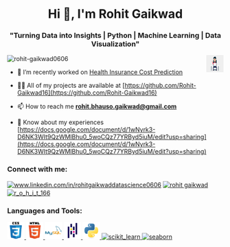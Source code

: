 <h1 align="center">Hi 👋, I'm Rohit Gaikwad</h1>
<h3 align="center">"Turning Data into Insights | Python | Machine Learning | Data Visualization"</h3>
<img src= "coding gif.gif" align="right" alt="Coder" width="40" height="40">

<p align="left"> <img src="https://komarev.com/ghpvc/?username=rohit-gaikwad0606&label=Profile%20views&color=0e75b6&style=flat" alt="rohit-gaikwad0606" /> </p>

- 🔭 I’m recently worked on [Health Insurance Cost Prediction](https://health-insurance-cost-price-vfnutmtfhnjfwnj5dik9nc.streamlit.app/)

- 👨‍💻 All of my projects are available at [https://github.com/Rohit-Gaikwad16](https://github.com/Rohit-Gaikwad16)

- 📫 How to reach me **rohit.bhauso.gaikwad@gmail.com**

- 📄 Know about my experiences [https://docs.google.com/document/d/1wNyrk3-D6NK3WIt9QzWMlBhu0_5woCQz77YRByd5iuM/edit?usp=sharing](https://docs.google.com/document/d/1wNyrk3-D6NK3WIt9QzWMlBhu0_5woCQz77YRByd5iuM/edit?usp=sharing)

<h3 align="left">Connect with me:</h3>
<p align="left">
<a href="https://linkedin.com/in/www.linkedin.com/in/rohitgaikwaddatascience0606" target="blank"><img align="center" src="https://raw.githubusercontent.com/rahuldkjain/github-profile-readme-generator/master/src/images/icons/Social/linked-in-alt.svg" alt="www.linkedin.com/in/rohitgaikwaddatascience0606" height="30" width="40" /></a>
<a href="https://kaggle.com/rohit gaikwad" target="blank"><img align="center" src="https://raw.githubusercontent.com/rahuldkjain/github-profile-readme-generator/master/src/images/icons/Social/kaggle.svg" alt="rohit gaikwad" height="30" width="40" /></a>
<a href="https://instagram.com/r_o_h_i_t_166" target="blank"><img align="center" src="https://raw.githubusercontent.com/rahuldkjain/github-profile-readme-generator/master/src/images/icons/Social/instagram.svg" alt="r_o_h_i_t_166" height="30" width="40" /></a>
</p>

<h3 align="left">Languages and Tools:</h3>
<p align="left"> <a href="https://www.w3schools.com/css/" target="_blank" rel="noreferrer"> <img src="https://raw.githubusercontent.com/devicons/devicon/master/icons/css3/css3-original-wordmark.svg" alt="css3" width="40" height="40"/> </a> <a href="https://www.w3.org/html/" target="_blank" rel="noreferrer"> <img src="https://raw.githubusercontent.com/devicons/devicon/master/icons/html5/html5-original-wordmark.svg" alt="html5" width="40" height="40"/> </a> <a href="https://www.mysql.com/" target="_blank" rel="noreferrer"> <img src="https://raw.githubusercontent.com/devicons/devicon/master/icons/mysql/mysql-original-wordmark.svg" alt="mysql" width="40" height="40"/> </a> <a href="https://pandas.pydata.org/" target="_blank" rel="noreferrer"> <img src="https://raw.githubusercontent.com/devicons/devicon/2ae2a900d2f041da66e950e4d48052658d850630/icons/pandas/pandas-original.svg" alt="pandas" width="40" height="40"/> </a> <a href="https://www.python.org" target="_blank" rel="noreferrer"> <img src="https://raw.githubusercontent.com/devicons/devicon/master/icons/python/python-original.svg" alt="python" width="40" height="40"/> </a> <a href="https://scikit-learn.org/" target="_blank" rel="noreferrer"> <img src="https://upload.wikimedia.org/wikipedia/commons/0/05/Scikit_learn_logo_small.svg" alt="scikit_learn" width="40" height="40"/> </a> <a href="https://seaborn.pydata.org/" target="_blank" rel="noreferrer"> <img src="https://seaborn.pydata.org/_images/logo-mark-lightbg.svg" alt="seaborn" width="40" height="40"/> </a> </p>
